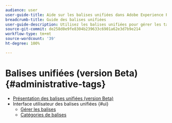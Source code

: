 ```yaml
---
audience: user
user-guide-title: Aide sur les balises unifiées dans Adobe Experience Platform
breadcrumb-title: Guide des balises unifiées
user-guide-description: Utilisez les balises unifiées pour gérer les taxonomies des métadonnées. Découvrez comment créer des catégories de balises et des balises.
source-git-commit: de258d0e9fe8304b239633c6901a62e3d7b9e214
workflow-type: tm+mt
source-wordcount: '39'
ht-degree: 100%

---
```



# Balises unifiées (version Beta){#administrative-tags}

* [Présentation des balises unifiées (version Beta)](overview.md)
* Interface utilisateur des balises unifiées {#ui}
   * [Gérer les balises](ui/managing-tags.md)
   * [Catégories de balises](ui/tags-categories.md)
